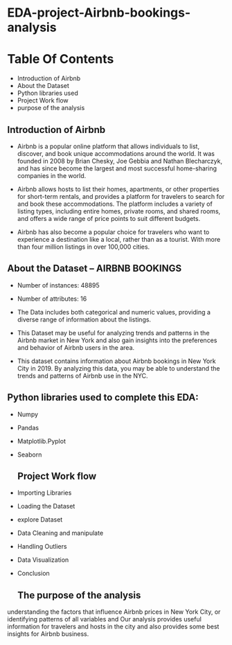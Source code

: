 # EDA-project-Airbnb-bookings-analysis

# Table Of Contents
* Introduction of Airbnb
* About the Dataset
* Python libraries used
* Project Work flow
* purpose of the analysis

## Introduction of Airbnb
* Airbnb is a popular online platform that allows individuals to list, discover, and book unique accommodations around the world. It was founded in 2008 by Brian Chesky, Joe Gebbia and Nathan Blecharczyk, and has since become the largest and most successful home-sharing companies in the world.

* Airbnb allows hosts to list their homes, apartments, or other properties for short-term rentals, and provides a platform for travelers to search for and book these accommodations. The platform includes a variety of listing types, including entire homes, private rooms, and shared rooms, and offers a wide range of price points to suit different budgets.

* Airbnb has also become a popular choice for travelers who want to experience a destination like a local, rather than as a tourist. With more than four million listings in over 100,000 cities.

## About the Dataset – AIRBNB BOOKINGS
* Number of instances: 48895

* Number of attributes: 16

* The Data includes both categorical and numeric values, providing a diverse range of information about the listings.

* This Dataset may be useful for analyzing trends and patterns in the Airbnb market in New York and also gain insights into the preferences and behavior of Airbnb users in the area.

* This dataset contains information about Airbnb bookings in New York City in 2019. By analyzing this data, you may be able to understand the trends and patterns of Airbnb use in the NYC.

## Python libraries used to complete this EDA:

* Numpy
  
* Pandas
  
* Matplotlib.Pyplot
  
* Seaborn

  ## Project Work flow
* Importing Libraries

* Loading the Dataset

* explore Dataset

* Data Cleaning and manipulate

* Handling Outliers

* Data Visualization

* Conclusion

  ## The purpose of the analysis
understanding the factors that influence Airbnb prices in New York City, or identifying patterns of all variables and Our analysis provides useful information for travelers and hosts in the city and also provides some best insights for Airbnb business.




























